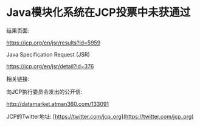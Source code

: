# Java模块化系统在JCP投票中未获通过







结果页面:

https://jcp.org/en/jsr/results?id=5959




Java Specification Request (JSR)

https://jcp.org/en/jsr/detail?id=376














相关链接:



向JCP执行委员会发出的公开信:

http://datamarket.atman360.com/133091











JCP的Twitter地址: [https://twitter.com/jcp_org](https://twitter.com/jcp_org)




